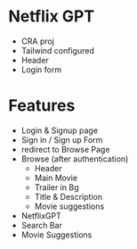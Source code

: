 # Netflix GPT
- CRA proj
- Tailwind configured
- Header
- Login form

# Features
- Login & Signup page
 - Sign in / Sign up Form
 - redirect to Browse Page
- Browse (after authentication)
    - Header
    - Main Movie
     - Trailer in Bg
     - Title & Description
     - Movie suggestions
- NetflixGPT
 - Search Bar
 - Movie Suggestions